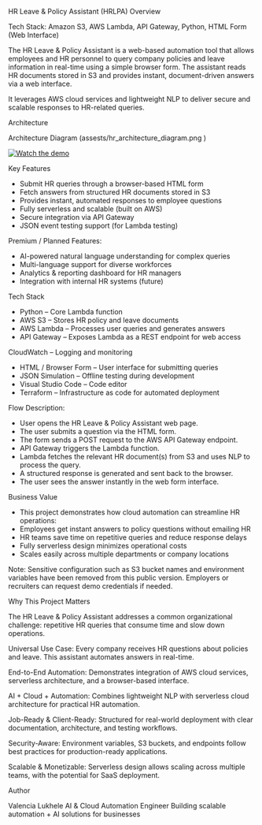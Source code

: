 HR Leave & Policy Assistant (HRLPA)
Overview

Tech Stack: Amazon S3, AWS Lambda, API Gateway, Python, HTML Form (Web Interface)

The HR Leave & Policy Assistant is a web-based automation tool that allows employees and HR personnel to query company policies and leave information in real-time using a simple browser form. The assistant reads HR documents stored in S3 and provides instant, document-driven answers via a web interface.

It leverages AWS cloud services and lightweight NLP to deliver secure and scalable responses to HR-related queries.

Architecture

Architecture Diagram (assests/hr_architecture_diagram.png )

[![Watch the demo](https://img.youtube.com/vi/pOrIa1mBbT8/0.jpg)](https://youtube.com/shorts/pOrIa1mBbT8?si=hZ5X98PByIdykljS)

Key Features

- Submit HR queries through a browser-based HTML form
- Fetch answers from structured HR documents stored in S3
- Provides instant, automated responses to employee questions
- Fully serverless and scalable (built on AWS)
- Secure integration via API Gateway
- JSON event testing support (for Lambda testing)

Premium / Planned Features:

- AI-powered natural language understanding for complex queries
- Multi-language support for diverse workforces
- Analytics & reporting dashboard for HR managers
- Integration with internal HR systems (future)

Tech Stack

- Python – Core Lambda function
- AWS S3 – Stores HR policy and leave documents
- AWS Lambda – Processes user queries and generates answers
- API Gateway – Exposes Lambda as a REST endpoint for web access

CloudWatch – Logging and monitoring

- HTML / Browser Form – User interface for submitting queries
- JSON Simulation – Offline testing during development
- Visual Studio Code – Code editor
- Terraform – Infrastructure as code for automated deployment 

Flow Description:

- User opens the HR Leave & Policy Assistant web page.
- The user submits a question via the HTML form.
- The form sends a POST request to the AWS API Gateway endpoint.
- API Gateway triggers the Lambda function.
- Lambda fetches the relevant HR document(s) from S3 and uses NLP to process the query.
- A structured response is generated and sent back to the browser.
- The user sees the answer instantly in the web form interface.

Business Value

- This project demonstrates how cloud automation can streamline HR operations:
- Employees get instant answers to policy questions without emailing HR
- HR teams save time on repetitive queries and reduce response delays
- Fully serverless design minimizes operational costs
- Scales easily across multiple departments or company locations

Note: Sensitive configuration such as S3 bucket names and environment variables have been removed from this public version. Employers or recruiters can request demo credentials if needed.

Why This Project Matters

The HR Leave & Policy Assistant addresses a common organizational challenge: repetitive HR queries that consume time and slow down operations.

Universal Use Case: Every company receives HR questions about policies and leave. This assistant automates answers in real-time.

End-to-End Automation: Demonstrates integration of AWS cloud services, serverless architecture, and a browser-based interface.

AI + Cloud + Automation: Combines lightweight NLP with serverless cloud architecture for practical HR automation.

Job-Ready & Client-Ready: Structured for real-world deployment with clear documentation, architecture, and testing workflows.

Security-Aware: Environment variables, S3 buckets, and endpoints follow best practices for production-ready applications.

Scalable & Monetizable: Serverless design allows scaling across multiple teams, with the potential for SaaS deployment.

Author

Valencia Lukhele
AI & Cloud Automation Engineer
Building scalable automation + AI solutions for businesses